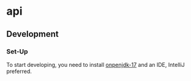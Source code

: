 api
===

## Development

### Set-Up

To start developing, you need to install [onpenjdk-17](https://openjdk.java.net/projects/jdk/17/) and an IDE, IntelliJ preferred.

